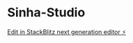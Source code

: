 # Sinha-Studio

[Edit in StackBlitz next generation editor ⚡️](https://stackblitz.com/~/github.com/its-ayush543/Sinha-Studio)